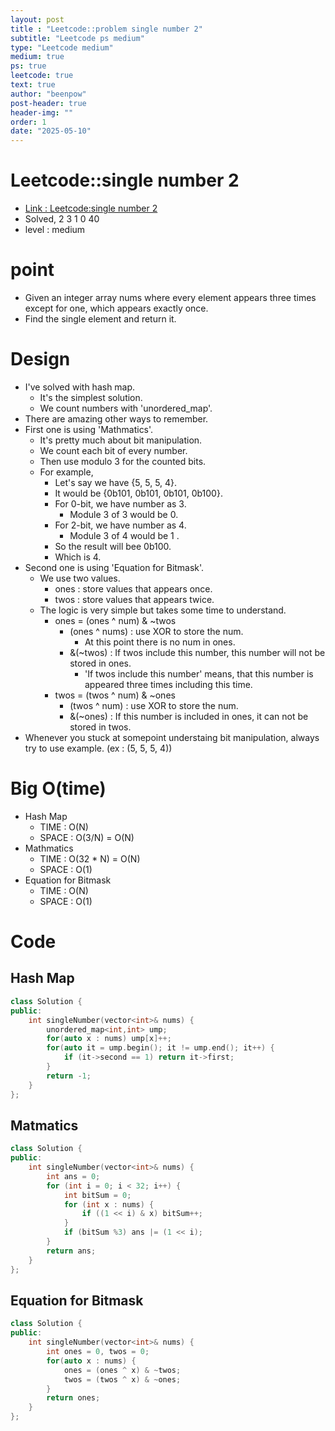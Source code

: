 ```yaml
---
layout: post
title : "Leetcode::problem single number 2"
subtitle: "Leetcode ps medium"
type: "Leetcode medium"
medium: true
ps: true
leetcode: true
text: true
author: "beenpow"
post-header: true
header-img: ""
order: 1
date: "2025-05-10"
---
```


# Leetcode::single number 2
- [Link : Leetcode:single number 2](https://leetcode.com/problems/single-number-ii/description/?envType=company&envId=google&favoriteSlug=google-thirty-days)
- Solved, 2 3 1 0 40
- level : medium

# point
- Given an integer array nums where every element appears three times except for one, which appears exactly once.
- Find the single element and return it.

# Design
- I've solved with hash map.
    - It's the simplest solution.
    - We count numbers with 'unordered_map'.
- There are amazing other ways to remember.
- First one is using 'Mathmatics'.
    - It's pretty much about bit manipulation.
    - We count each bit of every number.
    - Then use modulo 3 for the counted bits.
    - For example,
        - Let's say we have {5, 5, 5, 4}.
        - It would be {0b101, 0b101, 0b101, 0b100}.
        - For 0-bit, we have number as 3.
            - Module 3 of 3 would be 0.
        - For 2-bit, we have number as 4.
            - Module 3 of 4 would be 1 .
        - So the result will bee 0b100.
        - Which is 4.
- Second one is using 'Equation for Bitmask'.
    - We use two values.
        - ones : store values that appears once.
        - twos : store values that appears twice.
    - The logic is very simple but takes some time to understand.
        - ones = (ones ^ num) & ~twos
            - (ones ^ nums) : use XOR to store the num.
                - At this point there is no num in ones.
            - &(~twos) : If twos include this number, this number will not be stored in ones.
                - 'If twos include this number' means, that this number is appeared three times including this time.
        - twos = (twos ^ num) & ~ones
            - (twos ^ num) : use XOR to store the num.
            - &(~ones) : If this number is included in ones, it can not be stored in twos.
- Whenever you stuck at somepoint understaing bit manipulation, always try to use example. (ex : (5, 5, 5, 4))


# Big O(time)
- Hash Map
    - TIME : O(N)
    - SPACE : O(3/N) = O(N)
- Mathmatics
    - TIME : O(32 * N) = O(N)
    - SPACE : O(1)
- Equation for Bitmask
    - TIME : O(N)
    - SPACE : O(1)

# Code

## Hash Map

```cpp
class Solution {
public:
    int singleNumber(vector<int>& nums) {
        unordered_map<int,int> ump;
        for(auto x : nums) ump[x]++;
        for(auto it = ump.begin(); it != ump.end(); it++) {
            if (it->second == 1) return it->first;
        }
        return -1;
    }
};
```

## Matmatics

```cpp
class Solution {
public:
    int singleNumber(vector<int>& nums) {
        int ans = 0;
        for (int i = 0; i < 32; i++) {
            int bitSum = 0;
            for (int x : nums) {
                if ((1 << i) & x) bitSum++;
            }
            if (bitSum %3) ans |= (1 << i);
        }
        return ans;
    }
};
```

## Equation for Bitmask

```cpp
class Solution {
public:
    int singleNumber(vector<int>& nums) {
        int ones = 0, twos = 0;
        for(auto x : nums) {
            ones = (ones ^ x) & ~twos;
            twos = (twos ^ x) & ~ones;
        }
        return ones;
    }
};
```
